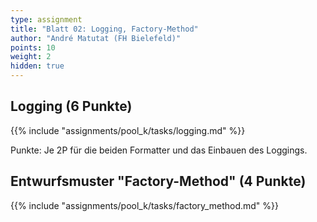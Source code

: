 ```yaml
---
type: assignment
title: "Blatt 02: Logging, Factory-Method"
author: "André Matutat (FH Bielefeld)"
points: 10
weight: 2
hidden: true
---
```



## Logging (6 Punkte)

{{% include "assignments/pool_k/tasks/logging.md" %}}

Punkte: Je 2P für die beiden Formatter und das Einbauen des Loggings.


## Entwurfsmuster "Factory-Method" (4 Punkte)

{{% include "assignments/pool_k/tasks/factory_method.md" %}}
